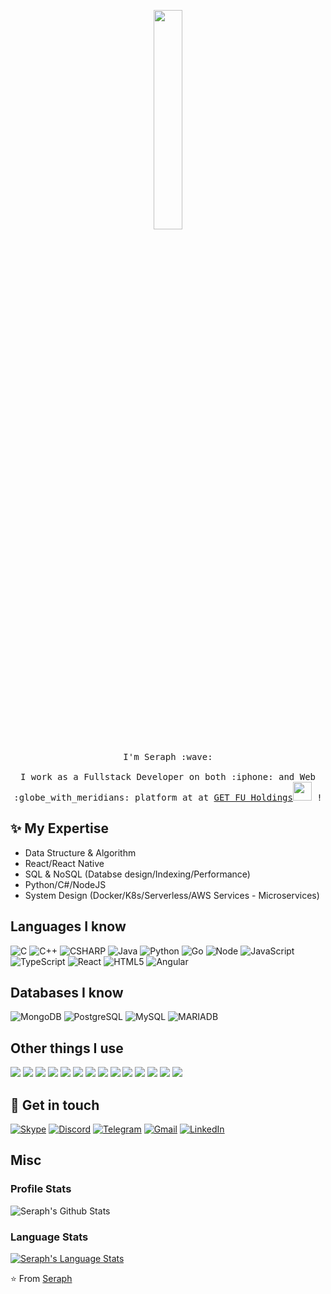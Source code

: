 <p align="center">
  <img src="https://media.giphy.com/media/MeJgB3yMMwIaHmKD4z/giphy.gif" width="30%">
  <br><br>
  <samp>
    I'm Seraph :wave:
    <br><br>
    I work as a Fullstack Developer on both :iphone: and Web :globe_with_meridians: platform at at <a href="https://www.getfu.com.au/">GET FU Holdings</a><img src="https://media.giphy.com/media/WUlplcMpOCEmTGBtBW/giphy.gif" width="30"> !
  </samp>
</p>

## ✨ My Expertise
- Data Structure & Algorithm
- React/React Native
- SQL & NoSQL (Databse design/Indexing/Performance)
- Python/C#/NodeJS
- System Design (Docker/K8s/Serverless/AWS Services - Microservices)

## Languages I know
![C](https://img.shields.io/badge/-C-000000?style=flat&logo=c)
![C++](https://img.shields.io/badge/-C++-000000?style=flat&logo=c%2B%2B)
![CSHARP](https://img.shields.io/badge/CSharp-000000?style=flat&logo=c%20sharp)
![Java](https://img.shields.io/badge/-Java-000000?style=flat&logo=java)
![Python](https://img.shields.io/badge/-Python-000000?style=flat&logo=python)
![Go](https://img.shields.io/badge/-GO-000000?style=flat&logo=go)
![Node](https://img.shields.io/badge/-NODEJS-000000?style=flat&logo=node.js)
![JavaScript](https://img.shields.io/badge/-JavaScript-000000?style=flat&logo=javascript)
![TypeScript](https://img.shields.io/badge/-TypeScript-000000?style=flat&logo=typescript)
![React](https://img.shields.io/badge/-React-000000?style=flat&logo=react)
![HTML5](https://img.shields.io/badge/-HTML5-000000?style=flat&logo=html5)
![Angular](https://img.shields.io/badge/-ANGULAR-000000?style=flat&logo=angular)

## Databases I know
![MongoDB](https://img.shields.io/badge/-MongoDB-000000?style=flat&logo=MongoDB)
![PostgreSQL](https://img.shields.io/badge/-POSTGRESQL-000000?style=flat&logo=postgresql)
![MySQL](https://img.shields.io/badge/-MYSQL-000000?style=flat&logo=mysql)
![MARIADB](https://img.shields.io/badge/-MARIADB-000000?style=flat&logo=mariadb)

## Other things I use
<p>
  <img src="https://img.shields.io/badge/docker%20-%230db7ed.svg?&style=for-the-badge&logo=docker&logoColor=white"/>
  <img src="https://img.shields.io/badge/kubernetes%20-%23326ce5.svg?&style=for-the-badge&logo=kubernetes&logoColor=white"/>
  <img src="https://img.shields.io/badge/ansible%20-%231A1918.svg?&style=for-the-badge&logo=ansible&logoColor=white"/>
  <img src="https://img.shields.io/badge/TensorFlow%20-%23FF6F00.svg?&style=for-the-badge&logo=TensorFlow&logoColor=white" />
  <img src="https://img.shields.io/badge/pandas%20-%23150458.svg?&style=for-the-badge&logo=pandas&logoColor=white" />
  <img src="https://img.shields.io/badge/jenkins%20-%232C5263.svg?&style=for-the-badge&logo=jenkins&logoColor=white"/>
  <img src="https://img.shields.io/badge/nginx%20-%23009639.svg?&style=for-the-badge&logo=nginx&logoColor=white"/>
  <img src="https://img.shields.io/badge/azure%20-%230072C6.svg?&style=for-the-badge&logo=azure-devops&logoColor=white"/>
  <img src="https://img.shields.io/badge/AWS%20-%23FF9900.svg?&style=for-the-badge&logo=amazon-aws&logoColor=white"/>
  <img src="https://img.shields.io/badge/gitlab%20-%23181717.svg?&style=for-the-badge&logo=gitlab&logoColor=white"/>
  <img src="https://img.shields.io/badge/git%20-%23F05033.svg?&style=for-the-badge&logo=git&logoColor=white"/>
  <img src="https://img.shields.io/badge/github%20-%23121011.svg?&style=for-the-badge&logo=github&logoColor=white"/>
  <img src="https://img.shields.io/badge/github%20-%23121011.svg?&style=for-the-badge&logo=github&logoColor=white"/>
  <img src="https://img.shields.io/badge/adobe%20-%23FF0000.svg?&style=for-the-badge&logo=adobe&logoColor=white"/>
 </p>

## 💌 Get in touch

[![Skype](https://img.shields.io/badge/-SKYPE-00aff0?style=for-the-badge&logo=skype&logoColor=white)](https://t.me/sephiroth_trandangkhoa)
[![Discord](https://img.shields.io/badge/-DISCORD-99aab5?style=for-the-badge&logo=discord&logoColor=white)](https://discord.com/channels/@seraphtdk#2598)
[![Telegram](https://img.shields.io/badge/-TELEGRAM-2CA5E0?style=for-the-badge&logo=telegram&logoColor=white)](https://t.me/seraphtdk)
[![Gmail](https://img.shields.io/badge/-GMAIL-D14836?style=for-the-badge&logo=gmail&logoColor=white)](mailto:sephiroth.tdk@gmail.com)
[![LinkedIn](https://img.shields.io/badge/-LINKEDIN-0077B5?style=for-the-badge&logo=linkedin&logoColor=white)](https://www.linkedin.com/in/tran-seraph/)

## Misc
### Profile Stats
![Seraph's Github Stats](https://github-readme-stats.vercel.app/api?username=tdkseraph&show_icons=true&count_private=true&theme=solarized-dark)

### Language Stats
[![Seraph's Language Stats](https://github-readme-stats.vercel.app/api/top-langs/?username=tdkseraph&count_private=true&layout=compact&theme=solarized-dark)](https://github.com/tdkseraph)


⭐️ From [Seraph](https://www.linkedin.com/in/tran-seraph/)
